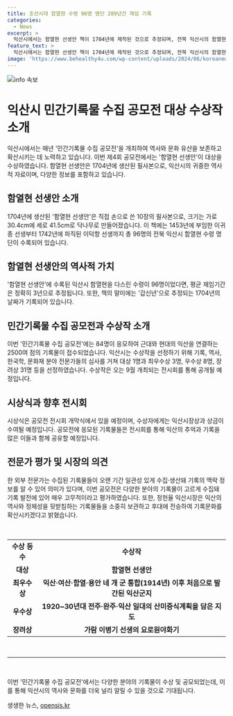 ```yaml
---
title: 조선시대 함열현 수령 96명 명단 289년간 재임 기록
categories:
  - News
excerpt: >
  익산시에서는 함열현 선생안 책이 1704년에 제작된 것으로 추정되며, 전북 익산시의 함열현 수령 명단이 수록되어 있다. 이 책은 익산시의 제4회 민간기록물 수집 공모전에서 대상을 받았으며, 익산시민기록관에서 확인 가능하다. 공모전은 84명이 응모하여 2500여 점의 기록물이 접수되었고, 수상작은 9~10월 열리는 전시회를 통해 공유될 예정이다. 시상식은 9월에 개최되며 수상자에게 상금이 수여된다.
feature_text: >
  익산시에서는 함열현 선생안 책이 1704년에 제작된 것으로 추정되며, 전북 익산시의 함열현 수령 명단이 수록되어 있다. 이 책은 익산시의 제4회 민간기록물 수집 공모전에서 대상을 받았으며, 익산시민기록관에서 확인 가능하다. 공모전은 84명이 응모하여 2500여 점의 기록물이 접수되었고, 수상작은 9~10월 열리는 전시회를 통해 공유될 예정이다. 시상식은 9월에 개최되며 수상자에게 상금이 수여된다.
image: 'https://www.behealthy4u.com/wp-content/uploads/2024/06/koreanews.jpg'
---
```


<p><img src="https://www.behealthy4u.com/wp-content/uploads/2024/06/koreanews.jpg" alt="info 속보" /></p>

<h1>익산시 민간기록물 수집 공모전 대상 수상작 소개</h1>

<p data-ke-size="size16">익산시에서는 매년 '민간기록물 수집 공모전'을 개최하여 역사와 문화 유산을 보존하고 확산시키는 데 노력하고 있습니다. 이번 제4회 공모전에서는 '함열현 선생안'이 대상을 수상하였습니다. 함열현 선생안은 1704년에 생산된 필사본으로, 익산시의 귀중한 역사적 자료이며, 다양한 정보를 포함하고 있습니다.</p>

<h2 data-ke-size="size26">함열현 선생안 소개</h2>

<p data-ke-size="size16">1704년에 생산된 '함열현 선생안'은 직접 손으로 쓴 10장의 필사본으로, 크기는 가로 30.4cm에 세로 41.5cm로 닥나무로 만들어졌습니다. 이 책에는 1453년에 부임한 이귀종 선생부터 1742년에 파직된 이덕항 선생까지 총 96명의 전북 익산시 함열현 수령 명단이 수록되어 있습니다.</p>

<h2 data-ke-size="size26">함열현 선생안의 역사적 가치</h2>

<p data-ke-size="size16">'함열현 선생안'에 수록된 익산시 함열현을 다스린 수령이 96명이었다면, 평균 재임기간은 정확히 3년으로 추정됩니다. 또한, 책의 말미에는 '갑신년'으로 추정되는 1704년의 날짜가 기록되어 있습니다.</p>

<h2 data-ke-size="size26">민간기록물 수집 공모전과 수상작 소개</h2>

<p data-ke-size="size16">이번 '민간기록물 수집 공모전'에는 84명이 응모하여 근대와 현대의 익산을 연결하는 2500여 점의 기록물이 접수되었습니다. 익산시는 수상작을 선정하기 위해 기록, 역사, 한국학, 문화재 분야 전문가들의 심사를 거쳐 대상 1명과 최우수상 3명, 우수상 8명, 장려상 31명 등을 선정하였습니다. 수상작은 오는 9월 개최되는 전시회를 통해 공개될 예정입니다.</p>

<h2 data-ke-size="size26">시상식과 향후 전시회</h2>

<p data-ke-size="size16">시상식은 공모전 전시회 개막식에서 있을 예정이며, 수상자에게는 익산시장상과 상금이 수여될 예정입니다. 공모전에 응모된 기록물들은 전시회를 통해 익산의 추억과 기록을 많은 이들과 함께 공유할 예정입니다.</p>

<h2 data-ke-size="size26">전문가 평가 및 시장의 의견</h2>

<p data-ke-size="size16">한 외부 전문가는 수집된 기록물들이 오랜 기간 일관성 있게 수집·생산돼 기록의 맥락 정보를 알 수 있어 의미가 있다며, 이번 공모전은 다양한 분야의 기록물이 고르게 수집돼 기록 발전에 있어 매우 고무적이라고 평가하였습니다. 또한, 정헌율 익산시장은 익산의 역사와 정체성을 뒷받침하는 기록물들을 소중히 보관하고 후대에 전승하여 기록문화를 확산시키겠다고 밝혔습니다.</p>

<p data-ke-size="size16">&nbsp;</p>

<table>
<tbody>
<tr>
<td style="text-align: center; height: 17px;"><b>수상 등수</b></td>
<td style="text-align: center; height: 17px;"><b>수상작</b></td>
</tr>
<tr>
<td style="text-align: center; height: 17px;"><b>대상</b></td>
<td style="text-align: center; height: 17px;"><b>함열현 선생안</b></td>
</tr>
<tr>
<td style="text-align: center; height: 17px;"><b>최우수상</b></td>
<td style="text-align: center; height: 17px;"><b>익산·여산·함열·용안 네 개 군 통합(1914년) 이후 처음으로 발간된 익산군지</b></td>
</tr>
<tr>
<td style="text-align: center; height: 17px;"><b>우수상</b></td>
<td style="text-align: center; height: 17px;"><b>1920~30년대 전주·완주·익산 일대의 산미증식계획을 담은 지도</b></td>
</tr>
<tr>
<td style="text-align: center; height: 17px;"><b>장려상</b></td>
<td style="text-align: center; height: 17px;"><b>가람 이병기 선생의 요로원야화기</b></td>
</tr>
</tbody>
</table>

<p data-ke-size="size16">&nbsp;</p>

<hr>

<p data-ke-size="size16">&nbsp;</p>

<p data-ke-size="size16">이번 '민간기록물 수집 공모전'에서는 다양한 분야의 기록물이 수상 및 공모되었는데, 이를 통해 익산시의 역사와 문화를 더욱 널리 알릴 수 있을 것으로 기대됩니다.</p>
생생한 뉴스, <a href="https://opensis.kr" rel="dofollow">opensis.kr</a>


